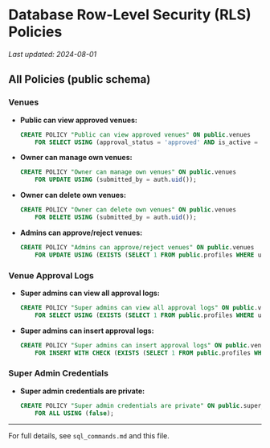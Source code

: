 # Database Row-Level Security (RLS) Policies

_Last updated: 2024-08-01_

## All Policies (public schema)

### Venues
- **Public can view approved venues:**
  ```sql
  CREATE POLICY "Public can view approved venues" ON public.venues
      FOR SELECT USING (approval_status = 'approved' AND is_active = true);
  ```
- **Owner can manage own venues:**
  ```sql
  CREATE POLICY "Owner can manage own venues" ON public.venues
      FOR UPDATE USING (submitted_by = auth.uid());
  ```
- **Owner can delete own venues:**
  ```sql
  CREATE POLICY "Owner can delete own venues" ON public.venues
      FOR DELETE USING (submitted_by = auth.uid());
  ```
- **Admins can approve/reject venues:**
  ```sql
  CREATE POLICY "Admins can approve/reject venues" ON public.venues
      FOR UPDATE USING (EXISTS (SELECT 1 FROM public.profiles WHERE user_id = auth.uid() AND role IN ('admin', 'super_admin')));
  ```

### Venue Approval Logs
- **Super admins can view all approval logs:**
  ```sql
  CREATE POLICY "Super admins can view all approval logs" ON public.venue_approval_logs
      FOR SELECT USING (EXISTS (SELECT 1 FROM public.profiles WHERE user_id = auth.uid() AND role = 'super_admin'));
  ```
- **Super admins can insert approval logs:**
  ```sql
  CREATE POLICY "Super admins can insert approval logs" ON public.venue_approval_logs
      FOR INSERT WITH CHECK (EXISTS (SELECT 1 FROM public.profiles WHERE user_id = auth.uid() AND role = 'super_admin'));
  ```

### Super Admin Credentials
- **Super admin credentials are private:**
  ```sql
  CREATE POLICY "Super admin credentials are private" ON public.super_admin_credentials
      FOR ALL USING (false);
  ```

---

For full details, see `sql_commands.md` and this file. 